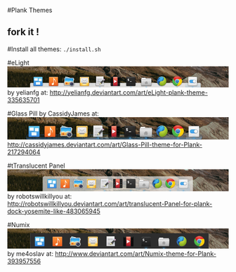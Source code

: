 #Plank Themes
## fork it !

#Install all themes:
`./install.sh`

#eLight
![elight plank theme](screenshots/elight.png)
by yelianfg at:
http://yelianfg.deviantart.com/art/eLight-plank-theme-335635701

#Glass Pill
by CassidyJames at:
![glass-pill plank theme](screenshots/glass-pill.png)
http://cassidyjames.deviantart.com/art/Glass-Pill-theme-for-Plank-217294064

#tTranslucent Panel
![translucent-panel plank theme](screenshots/translucent-panel.png)
by robotswillkillyou at:
http://robotswillkillyou.deviantart.com/art/translucent-Panel-for-plank-dock-yosemite-like-483065945

#Numix
![numix plank theme](screenshots/numix.png)
by me4oslav at:
http://www.deviantart.com/art/Numix-theme-for-Plank-393957556

